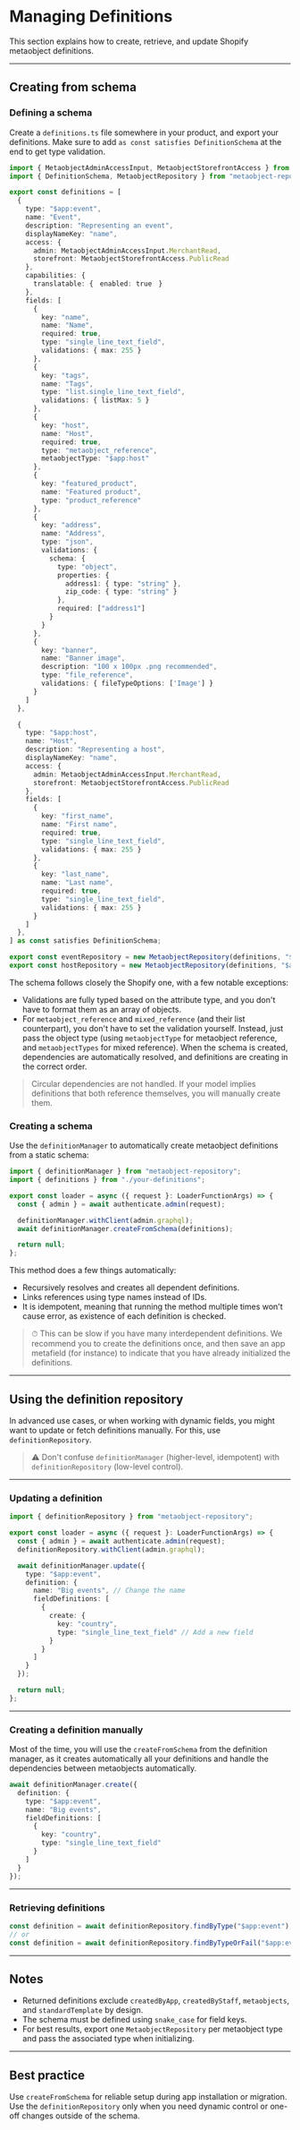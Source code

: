 # Managing Definitions

This section explains how to create, retrieve, and update Shopify metaobject definitions.

---

## Creating from schema

### Defining a schema

Create a `definitions.ts` file somewhere in your product, and export your definitions. Make sure to add `as const satisfies DefinitionSchema`
at the end to get type validation.

```ts
import { MetaobjectAdminAccessInput, MetaobjectStorefrontAccess } from "~/types/admin.types";
import { DefinitionSchema, MetaobjectRepository } from "metaobject-repository";

export const definitions = [
  {
    type: "$app:event",
    name: "Event",
    description: "Representing an event",
    displayNameKey: "name",
    access: {
      admin: MetaobjectAdminAccessInput.MerchantRead,
      storefront: MetaobjectStorefrontAccess.PublicRead
    },
    capabilities: {　
      translatable: {　enabled: true　}
    },
    fields: [
      {
        key: "name",
        name: "Name",
        required: true,
        type: "single_line_text_field",
        validations: { max: 255 }
      },
      {
        key: "tags",
        name: "Tags",
        type: "list.single_line_text_field",
        validations: { listMax: 5 }
      },
      {
        key: "host",
        name: "Host",
        required: true,
        type: "metaobject_reference",
        metaobjectType: "$app:host"
      },
      {
        key: "featured_product",
        name: "Featured product",
        type: "product_reference"
      },
      {
        key: "address",
        name: "Address",
        type: "json",
        validations: {
          schema: {
            type: "object",
            properties: {
              address1: { type: "string" },
              zip_code: { type: "string" }
            },
            required: ["address1"]
          }
        }
      },
      {
        key: "banner",
        name: "Banner image",
        description: "100 x 100px .png recommended",
        type: "file_reference",
        validations: { fileTypeOptions: ['Image'] }
      }
    ]
  },

  {
    type: "$app:host",
    name: "Host",
    description: "Representing a host",
    displayNameKey: "name",
    access: {
      admin: MetaobjectAdminAccessInput.MerchantRead,
      storefront: MetaobjectStorefrontAccess.PublicRead
    },
    fields: [
      {
        key: "first_name",
        name: "First name",
        required: true,
        type: "single_line_text_field",
        validations: { max: 255 }
      },
      {
        key: "last_name",
        name: "Last name",
        required: true,
        type: "single_line_text_field",
        validations: { max: 255 }
      }
    ]
  },
] as const satisfies DefinitionSchema;

export const eventRepository = new MetaobjectRepository(definitions, "$app:event");
export const hostRepository = new MetaobjectRepository(definitions, "$app:repository");
```

The schema follows closely the Shopify one, with a few notable exceptions:

* Validations are fully typed based on the attribute type, and you don't have to format them as an array of objects.
* For `metaobject_reference` and `mixed_reference` (and their list counterpart), you don't have to set the validation yourself. Instead,
just pass the object type (using `metaobjectType` for metaobject reference, and `metaobjectTypes` for mixed reference). When the schema
is created, dependencies are automatically resolved, and definitions are creating in the correct order.

> Circular dependencies are not handled. If your model implies definitions that both reference themselves, you will manually create them.

### Creating a schema

Use the `definitionManager` to automatically create metaobject definitions from a static schema:

```ts
import { definitionManager } from "metaobject-repository";
import { definitions } from "./your-definitions";

export const loader = async ({ request }: LoaderFunctionArgs) => {
  const { admin } = await authenticate.admin(request);

  definitionManager.withClient(admin.graphql);
  await definitionManager.createFromSchema(definitions);

  return null;
};
```

This method does a few things automatically:

- Recursively resolves and creates all dependent definitions.
- Links references using type names instead of IDs.
- It is idempotent, meaning that running the method multiple times won't cause error, as existence of each definition is checked.

> ⏱ This can be slow if you have many interdependent definitions. We recommend you to create the definitions once, and then save an app metafield (for instance) to indicate that you have already initialized the definitions.

---

## Using the definition repository

In advanced use cases, or when working with dynamic fields, you might want to update or fetch definitions manually. For this, use `definitionRepository`.

> ⚠️ Don't confuse `definitionManager` (higher-level, idempotent) with `definitionRepository` (low-level control).

---

### Updating a definition

```ts
import { definitionRepository } from "metaobject-repository";

export const loader = async ({ request }: LoaderFunctionArgs) => {
  const { admin } = await authenticate.admin(request);
  definitionRepository.withClient(admin.graphql);

  await definitionManager.update({
    type: "$app:event",
    definition: {
      name: "Big events", // Change the name
      fieldDefinitions: [
        {
          create: {
            key: "country",
            type: "single_line_text_field" // Add a new field
          }
        }
      ]
    }
  });

  return null;
};
```

---

### Creating a definition manually

Most of the time, you will use the `createFromSchema` from the definition manager, as it creates automatically all your definitions
and handle the dependencies between metaobjects automatically.

```ts
await definitionManager.create({
  definition: {
    type: "$app:event",
    name: "Big events",
    fieldDefinitions: [
      {
        key: "country",
        type: "single_line_text_field"
      }
    ]
  }
});
```

---

### Retrieving definitions

```ts
const definition = await definitionRepository.findByType("$app:event");
// or
const definition = await definitionRepository.findByTypeOrFail("$app:event"); // throws if not found
```

---

## Notes

- Returned definitions exclude `createdByApp`, `createdByStaff`, `metaobjects`, and `standardTemplate` by design.
- The schema must be defined using `snake_case` for field keys.
- For best results, export one `MetaobjectRepository` per metaobject type and pass the associated type when initializing.

---

## Best practice

Use `createFromSchema` for reliable setup during app installation or migration. Use the `definitionRepository` only when you need dynamic control or one-off changes outside of the schema.